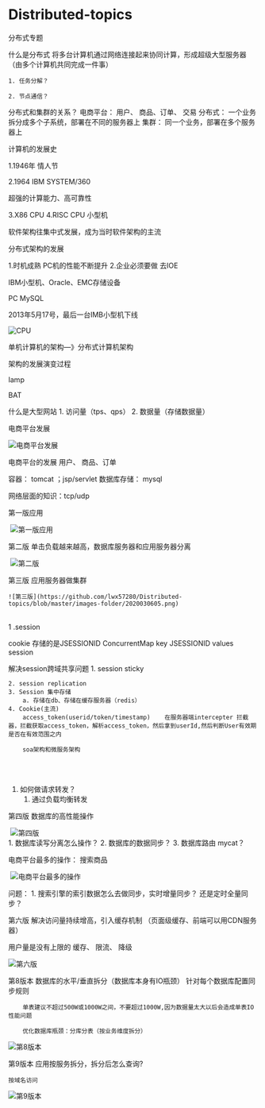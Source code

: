 # Distributed-topics
分布式专题

什么是分布式
	将多台计算机通过网络连接起来协同计算，形成超级大型服务器（由多个计算机共同完成一件事）


	1. 任务分解？
	
	2. 节点通信？

分布式和集群的关系？
电商平台：  用户、 商品、订单、 交易
分布式： 一个业务拆分成多个子系统，部署在不同的服务器上
集群：  同一个业务，部署在多个服务器上
	
	
计算机的发展史

1.1946年  情人节

2.1964  IBM  SYSTEM/360

超强的计算能力、高可靠性

3.X86  CPU
4.RISC CPU 小型机


软件架构往集中式发展，成为当时软件架构的主流

分布式架构的发展

1.时机成熟 
	PC机的性能不断提升
2.企业必须要做
去IOE

IBM小型机、Oracle、EMC存储设备


PC               MySQL    

2013年5月17号，最后一台IMB小型机下线

![CPU](https://github.com/lwx57280/Distributed-topics/blob/master/images-folder/2020030601.png)

单机计算机的架构—》分布式计算机架构


架构的发展演变过程

Iamp

BAT
	
什么是大型网站
	1. 访问量（tps、qps）
	2. 数据量（存储数据量）


电商平台发展

![电商平台发展](https://github.com/lwx57280/Distributed-topics/blob/master/images-folder/2020030602.png)



电商平台的发展
用户、 商品、订单

容器： tomcat   ；jsp/servlet
数据库存储： mysql

网络层面的知识：tcp/udp


第一版应用

​	![第一版应用](https://github.com/lwx57280/Distributed-topics/blob/master/images-folder/2020030603.png)

第二版 单击负载越来越高，数据库服务器和应用服务器分离

​	![第二版](https://github.com/lwx57280/Distributed-topics/blob/master/images-folder/2020030604.png)

第三版  应用服务器做集群
	
	![第三版](https://github.com/lwx57280/Distributed-topics/blob/master/images-folder/2020030605.png)


​	
1 .session 

cookie 存储的是JSESSIONID
ConcurrentMap   key JSESSIONID  values session



解决session跨域共享问题
	1. session sticky
	
	2. session replication
	3. Session 集中存储
		a. 存储在db、存储在缓存服务器（redis）
	4. Cookie(主流)
		access_token(userid/token/timestamp)    在服务器端intercepter 拦截器，拦截获取access_token，解析access_token，然后拿到userId,然后判断User有效期是否在有效范围之内
		
		soa架构和微服务架构


​	
​	
1. 如何做请求转发？
	1. 通过负载均衡转发

第四版  数据库的高性能操作

​	![第四版](https://github.com/lwx57280/Distributed-topics/blob/master/images-folder/2020030606.png)
​	
	1. 数据库读写分离怎么操作？
	2. 数据库的数据同步？
	3. 数据库路由 mycat？

电商平台最多的操作： 搜索商品

​	![**电商平台最多的操作**](https://github.com/lwx57280/Distributed-topics/blob/master/images-folder/2020030607.png)



问题： 
	1. 搜索引擎的索引数据怎么去做同步，实时增量同步？ 还是定时全量同步？

第六版 解决访问量持续增高，引入缓存机制
（页面级缓存、前端可以用CDN服务器）

用户量是没有上限的
缓存、 限流、 降级

![第六版](https://github.com/lwx57280/Distributed-topics/blob/master/images-folder/2020030608.png)



第8️版本 数据库的水平/垂直拆分（数据库本身有IO瓶颈）
	    针对每个数据库配置同步规则


		单表建议不超过500W或1000W之间，不要超过1000W,因为数据量太大以后会造成单表IO性能问题
		
		优化数据库瓶颈：分库分表（按业务维度拆分）


![第8版本](https://github.com/lwx57280/Distributed-topics/blob/master/images-folder/2020030609.png)			


第9版本  应用按服务拆分，拆分后怎么查询?

	按域名访问

![第9版本](https://github.com/lwx57280/Distributed-topics/blob/master/images-folder/20200306010.png)

